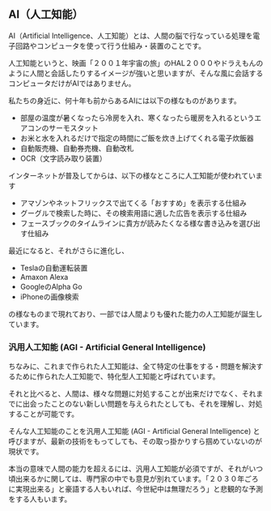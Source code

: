 ## AI（人工知能）

AI（Artificial Intelligence、人工知能）とは、人間の脳で行なっている処理を電子回路やコンピュータを使って行う仕組み・装置のことです。

人工知能というと、映画「２００１年宇宙の旅」のHAL２０００やドラえもんのように人間と会話したりするイメージが強いと思いますが、そんな風に会話するコンピュータだけがAIではありません。

私たちの身近に、何十年も前からあるAIには以下の様なものがあります。

- 部屋の温度が暑くなったら冷房を入れ、寒くなったら暖房を入れるというエアコンのサーモスタット
- お米と水を入れるだけで指定の時間にご飯を炊き上げてくれる電子炊飯器
- 自動販売機、自動券売機、自動改札
- OCR（文字読み取り装置）

インターネットが普及してからは、以下の様なところに人工知能が使われています

- アマゾンやネットフリックスで出てくる「おすすめ」を表示する仕組み
- グーグルで検索した時に、その検索用語に適した広告を表示する仕組み
- フェースブックのタイムラインに貴方が読みたくなる様な書き込みを選び出す仕組み

最近になると、それがさらに進化し、

- Teslaの自動運転装置
- Amaxon Alexa
- GoogleのAlpha Go
- iPhoneの画像検索

の様なものまで現れており、一部では人間よりも優れた能力の人工知能が誕生しています。

### 汎用人工知能 (AGI - Artificial General Intelligence) <a name="generalAI"></a>

ちなみに、これまで作られた人工知能は、全て特定の仕事をする・問題を解決するために作られた人工知能で、特化型人工知能と呼ばれています。

それと比べると、人間は、様々な問題に対処することが出来だけでなく、それまでに出会ったことのない新しい問題を与えられたとしても、それを理解し、対処することが可能です。

そんな人工知能のことを汎用人工知能 (AGI - Artificial General Intelligence) と呼びますが、最新の技術をもってしても、その取っ掛かりすら掴めていないのが現状です。

本当の意味で人間の能力を超えるには、汎用人工知能が必須ですが、それがいつ頃出来るかに関しては、専門家の中でも意見が別れています。「２０３０年ごろに実現出来る」と豪語する人もいれば、今世紀中は無理だろう」と悲観的な予測をする人もいます。








